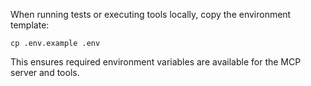When running tests or executing tools locally, copy the environment template:

```
cp .env.example .env
```

This ensures required environment variables are available for the MCP server and tools.
